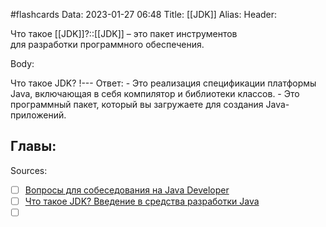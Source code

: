 #flashcards
Data: 2023-01-27 06:48
Title: [[JDK]]
Alias:
Header:

Что такое [[JDK]]?::[[JDK]] – это пакет инструментов для разработки программного обеспечения.
<!--SR:!2023-02-05,2,130-->



Body:


Что такое JDK?
!---
Ответ:
	- Это реализация спецификации платформы Java, включающая в себя компилятор и библиотеки классов.
	- Это программный пакет, который вы загружаете для создания Java-приложений.
<!--SR:!2023-02-05,1,130-->




Главы:
-


Sources:
- [ ] [Вопросы для собеседования на Java Developer](https://github.com/enhorse/java-interview/blob/master/README.md#%D0%9E%D0%9E%D0%9F)
- [ ] [Что такое JDK? Введение в средства разработки Java](https://topjava.ru/blog/what-is-the-jre)
- [ ] []()

